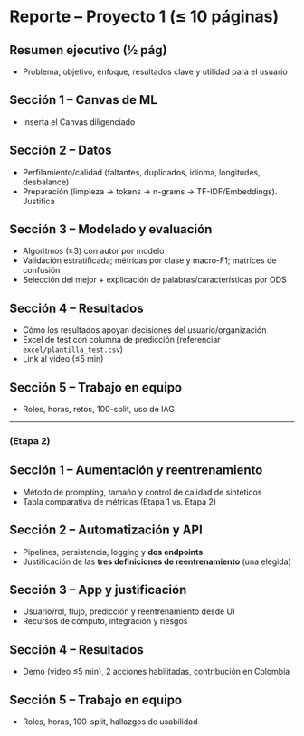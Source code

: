 # Reporte – Proyecto 1 (≤ 10 páginas)

## Resumen ejecutivo (½ pág)
- Problema, objetivo, enfoque, resultados clave y utilidad para el usuario

## Sección 1 – Canvas de ML
- Inserta el Canvas diligenciado

## Sección 2 – Datos
- Perfilamiento/calidad (faltantes, duplicados, idioma, longitudes, desbalance)
- Preparación (limpieza → tokens → n-grams → TF-IDF/Embeddings). Justifica

## Sección 3 – Modelado y evaluación
- Algoritmos (≥3) con autor por modelo
- Validación estratificada; métricas por clase y macro-F1; matrices de confusión
- Selección del mejor + explicación de palabras/características por ODS

## Sección 4 – Resultados
- Cómo los resultados apoyan decisiones del usuario/organización
- Excel de test con columna de predicción (referenciar `excel/plantilla_test.csv`)
- Link al video (≤5 min)

## Sección 5 – Trabajo en equipo
- Roles, horas, retos, 100-split, uso de IAG

---
### (Etapa 2)
## Sección 1 – Aumentación y reentrenamiento
- Método de prompting, tamaño y control de calidad de sintéticos
- Tabla comparativa de métricas (Etapa 1 vs. Etapa 2)

## Sección 2 – Automatización y API
- Pipelines, persistencia, logging y **dos endpoints**
- Justificación de las **tres definiciones de reentrenamiento** (una elegida)

## Sección 3 – App y justificación
- Usuario/rol, flujo, predicción y reentrenamiento desde UI
- Recursos de cómputo, integración y riesgos

## Sección 4 – Resultados
- Demo (video ≤5 min), 2 acciones habilitadas, contribución en Colombia

## Sección 5 – Trabajo en equipo
- Roles, horas, 100-split, hallazgos de usabilidad
